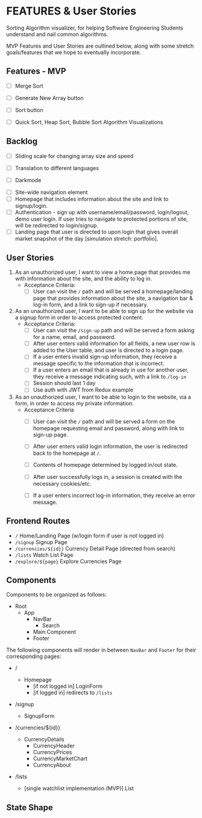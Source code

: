# FEATURES & User Stories
Sorting Algorithm visualizer, for helping Software Engineering Students understand and nail common algorithms.

MVP Features and User Stories are outlined below, along with some stretch goals/features that we hope to eventually incorporate.

## Features - MVP
- [ ] Merge Sort
- [ ] Generate New Array button
- [ ] Sort button
- [ ] Quick Sort, Heap Sort, Bubble Sort Algorithm Visualizations


## Backlog
- [ ] Sliding scale for changing array size and speed
- [ ] Translation to different languages
- [ ] Darkmode


<!-- OLD -->
- [ ] Site-wide navigation element
- [ ] Homepage that includes information about the site and link to signup/login.
- [ ] Authentication - sign up with username/email/password, login/logout, demo user login. If user tries to navigate to protected portions of site, will be redirected to login/signup.
- [ ] Landing page that user is directed to upon login that gives overall market snapshot of the day [simulation stretch: portfolio].
<!-- end OLD -->


## User Stories
1. As an unauthorized user, I want to view a home page that provides me with information about the site, and the ability to log in.
    - Acceptance Criteria:
        - [ ] User can visit the `/` path and will be served a homepage/landing page that provides information about the site, a navigation bar & log-in form, and a link to sign-up if necessary.
1. As an unauthorized user, I want to be able to sign up for the website via a signup form in order to access protected content.
    - Acceptance Criteria:
        - [ ] User can visit the `/sign-up` path and will be served a form asking for a name, email, and password.
        - [ ] After user enters valid information for all fields, a new user row is added to the User table, and user is directed to a login page.
        - [ ] If a user enters invalid sign-up information, they receive a message specific to the information that is incorrect.
        - [ ] If a user enters an email that is already in use for another user, they receive a message indicating such, with a link to `/log-in`
        - [ ] Session should last 1 day
        - [ ] Use auth with JWT from Redux example
1. As an unauthorized user, I want to be able to login to the website, via a form, in order to access my private information.
    - Acceptance Criteria
        - [ ] User can visit the `/` path and will be served a form on the homepage requesting email and password, along with link to sign-up page.
        - [ ] After user enters valid login information, the user is redirected back to the homepage at `/`.
        - [ ] Contents of homepage determined by logged in/out state.
        - [ ] After user successfully logs in, a session is created with the necessary cookies/etc.
        - [ ] If a user enters incorrect log-in information, they receive an error message.


## Frontend Routes
- `/` Home/Landing Page (w/login form if user is not logged in)
- `/signup` Signup Page
- `/currencies/${id}}` Currency Detail Page (directed from search)
- `/lists` Watch List Page
- `/explore/${page}` Explore Currencies Page

## Components
Components to be organized as follows:
- Root
    - App
        - NavBar
            - Search
        - Main Component
        - Footer

The following components will render in between `NavBar` and `Footer` for their corresponding pages:
- /
    - Homepage
        - [if not logged in] LoginForm
        - [if logged in] redirects to `/lists`

- /signup
    - SignupForm

- /currencies/${id}}
    - CurrencyDetails
        - CurrencyHeader
        - CurrencyPrices
        - CurrencyMarketChart
        - CurrencyAbout

- /lists
    - [single watchlist implementation (MVP)] List


## State Shape
